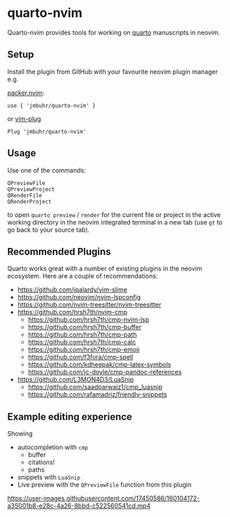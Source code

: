 # quarto-nvim

Quarto-nvim provides tools for working on [quarto](https://quarto.org/) manuscripts in neovim.

## Setup

Install the plugin from GitHub with your favourite neovim plugin manager e.g.

[packer.nvim](https://github.com/wbthomason/packer.nvim):

```
use { 'jmbuhr/quarto-nvim' }
```

or [vim-plug](https://github.com/junegunn/vim-plug)

```
Plug 'jmbuhr/quarto-nvim'
```

## Usage

Use one of the commands:

```
QPreviewFile
QPreviewProject
QRenderFile
QRenderProject
```

to open `quarto preview` / `render` for the current file
or project in the active working directory
in the neovim integrated terminal in a new tab
(use `gt` to go back to your source tab).

## Recommended Plugins

Quarto works great with a number of existing plugins
in the neovim ecosystem.
Here are a couple of recommendations:

- <https://github.com/jpalardy/vim-slime>
- <https://github.com/neovim/nvim-lspconfig>
- <https://github.com/nvim-treesitter/nvim-treesitter>
- <https://github.com/hrsh7th/nvim-cmp>
  - <https://github.com/hrsh7th/cmp-nvim-lsp>
  - <https://github.com/hrsh7th/cmp-buffer>
  - <https://github.com/hrsh7th/cmp-path>
  - <https://github.com/hrsh7th/cmp-calc>
  - <https://github.com/hrsh7th/cmp-emoji>
  - <https://github.com/f3fora/cmp-spell>
  - <https://github.com/kdheepak/cmp-latex-symbols>
  - <https://github.com/jc-doyle/cmp-pandoc-references>
- <https://github.com/L3MON4D3/LuaSnip>
  - <https://github.com/saadparwaiz1/cmp_luasnip>
  - <https://github.com/rafamadriz/friendly-snippets>

## Example editing experience

Showing
- autocompletion with `cmp`
  - buffer
  - citations!
  - paths
- snippets with `LuaSnip`
- Live preview with the `QPreviewFile` function from this plugin


https://user-images.githubusercontent.com/17450586/160104172-a35001b8-e28c-4a26-8bbd-c522560541cd.mp4



